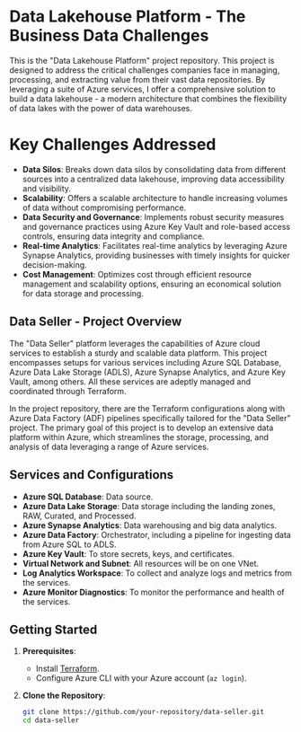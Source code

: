 # Data Lakehouse Platform - The Business Data Challenges

This is the "Data Lakehouse Platform" project repository. This project is designed to address the critical challenges companies face in managing, processing, and extracting value from their vast data repositories. By leveraging a suite of Azure services, I offer a comprehensive solution to build a data lakehouse - a modern architecture that combines the flexibility of data lakes with the power of data warehouses.

# Key Challenges Addressed

- **Data Silos**: Breaks down data silos by consolidating data from different sources into a centralized data lakehouse, improving data accessibility and visibility.
- **Scalability**: Offers a scalable architecture to handle increasing volumes of data without compromising performance.
- **Data Security and Governance**: Implements robust security measures and governance practices using Azure Key Vault and role-based access controls, ensuring data integrity and compliance.
- **Real-time Analytics**: Facilitates real-time analytics by leveraging Azure Synapse Analytics, providing businesses with timely insights for quicker decision-making.
- **Cost Management**: Optimizes cost through efficient resource management and scalability options, ensuring an economical solution for data storage and processing.


## Data Seller - Project Overview

The "Data Seller" platform leverages the capabilities of Azure cloud services to establish a sturdy and scalable data platform. This project encompasses setups for various services including Azure SQL Database, Azure Data Lake Storage (ADLS), Azure Synapse Analytics, and Azure Key Vault, among others. All these services are adeptly managed and coordinated through Terraform.

In the project repository, there are the Terraform configurations along with Azure Data Factory (ADF) pipelines specifically tailored for the "Data Seller" project. The primary goal of this project is to develop an extensive data platform within Azure, which streamlines the storage, processing, and analysis of data leveraging a range of Azure services.

## Services and Configurations

- **Azure SQL Database**: Data source.
- **Azure Data Lake Storage**: Data storage including the landing zones, RAW, Curated, and Processed.
- **Azure Synapse Analytics**: Data warehousing and big data analytics.
- **Azure Data Factory**: Orchestrator, including a pipeline for ingesting data from Azure SQL to ADLS.
- **Azure Key Vault**: To store secrets, keys, and certificates.
- **Virtual Network and Subnet**: All resources will be on one VNet.
- **Log Analytics Workspace**: To collect and analyze logs and metrics from the services.
- **Azure Monitor Diagnostics**: To monitor the performance and health of the services.

## Getting Started

1. **Prerequisites**:
   - Install [Terraform](https://www.terraform.io/downloads.html).
   - Configure Azure CLI with your Azure account (`az login`).

2. **Clone the Repository**:
   ```bash
   git clone https://github.com/your-repository/data-seller.git
   cd data-seller
